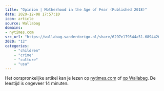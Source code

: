 ```yaml
---
title: "Opinion | Motherhood in the Age of Fear (Published 2018)"
date: 2020-12-08 17:57:10
icon: article
source: Wallabag
domains:
- nytimes.com
src_url: "https://wallabag.sanderdorigo.nl/share/6297e179544a51.68944205"
2020: "12"
categories:
    - "children"
    - "crime"
    - "culture"
    - "usa"
---
```

Het oorspronkelijke artikel kan je lezen op [nytimes.com](https://www.nytimes.com/2018/07/27/opinion/sunday/motherhood-in-the-age-of-fear.html) of [op Wallabag](https://wallabag.sanderdorigo.nl/share/6297e179544a51.68944205). De leestijd is ongeveer 14 minuten.